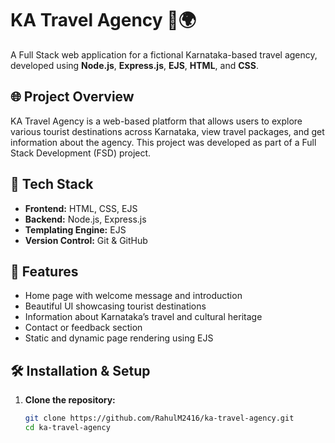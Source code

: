 # KA Travel Agency 🧳🌍

A Full Stack web application for a fictional Karnataka-based travel agency, developed using **Node.js**, **Express.js**, **EJS**, **HTML**, and **CSS**.

## 🌐 Project Overview

KA Travel Agency is a web-based platform that allows users to explore various tourist destinations across Karnataka, view travel packages, and get information about the agency. This project was developed as part of a Full Stack Development (FSD) project.

## 🔧 Tech Stack

- **Frontend:** HTML, CSS, EJS
- **Backend:** Node.js, Express.js
- **Templating Engine:** EJS
- **Version Control:** Git & GitHub


## 🚀 Features

- Home page with welcome message and introduction
- Beautiful UI showcasing tourist destinations
- Information about Karnataka’s travel and cultural heritage
- Contact or feedback section
- Static and dynamic page rendering using EJS

## 🛠️ Installation & Setup

1. **Clone the repository:**
   ```bash
   git clone https://github.com/RahulM2416/ka-travel-agency.git
   cd ka-travel-agency
   ```
   

